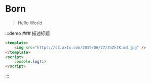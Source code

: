 # Born

> Hello World

:::demo ### 描述标题

```html
<template>
    <img src="https://s2.ax1x.com/2019/06/27/ZnZktK.md.jpg" />
</template>
<script>
    console.log(1)
</script>
```

:::
